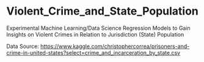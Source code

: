 # Violent_Crime_and_State_Population

Experimental Machine Learning/Data Science Regression Models to Gain Insights on Violent Crimes in Relation to Jurisdiction (State) Population


Data Source: https://www.kaggle.com/christophercorrea/prisoners-and-crime-in-united-states?select=crime_and_incarceration_by_state.csv
